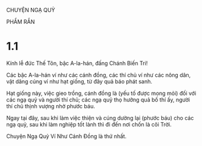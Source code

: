 CHUYỆN NGẠ QUỶ

PHẨM RẮN

# 1.1

Kính lễ đức Thế Tôn, bậc A-la-hán, đấng Chánh Biến Tri!

Các bậc A-la-hán ví như các cánh đồng, các thí chủ ví như các nông dân, vật dâng cúng ví như hạt giống, từ đây quả báo phát sanh.

Hạt giống này, việc gieo trồng, cánh đồng là (yếu tố được mong mỏi) đối với các ngạ quỷ và người thí chủ; các ngạ quỷ thọ hưởng quả bố thí ấy, người thí chủ thịnh vượng nhờ phước báu.

Ngay tại đây, sau khi làm việc thiện và cúng dường lại (phước báu) cho các ngạ quỷ, sau khi làm nghiệp tốt lành thì đi đến nơi chốn là cõi Trời.

Chuyện Ngạ Quỷ Ví Như Cánh Đồng là thứ nhất.
